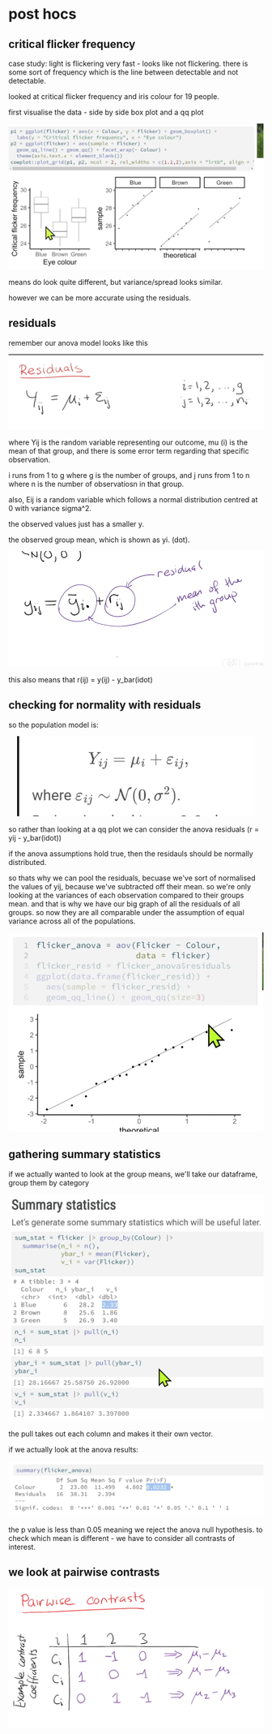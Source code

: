 # post hocs

## critical flicker frequency

case study: light is flickering very fast - looks like not flickering. there is some sort of frequency which is the line between detectable and not detectable.

looked at critical flicker frequency and iris colour for 19 people.

first visualise the data - side by side box plot and a qq plot

<p align="center">
    <img src="https://github.com/infernocadet/data2002/blob/main/graphics/gph.png" width="auto" height="auto">
</p>

means do look quite different, but variance/spread looks similar.

however we can be more accurate using the residuals.

## residuals

remember our anova model looks like this

<p align="center">
    <img src="https://github.com/infernocadet/data2002/blob/main/graphics/is.png" width="auto" height="auto">
</p>

where Yij is the random variable representing our outcome, mu (i) is the mean of that group, and there is some error term regarding that specific observation.

i runs from 1 to g where g is the number of groups, and j runs from 1 to n where n is the number of observatiosn in that group.

also, Eij is a random variable which follows a normal distribution centred at 0 with variance sigma^2.

the observed values just has a smaller y.

the observed group mean, which is shown as yi. (dot).

<p align="center">
    <img src="https://github.com/infernocadet/data2002/blob/main/graphics/ggg.png" width="auto" height="auto">
</p>

this also means that r(ij) = y(ij) - y_bar(idot)

## checking for normality with residuals

so the population model is:

<p align="center">
    <img src="https://github.com/infernocadet/data2002/blob/main/graphics/pm.png" width="auto" height="auto">
</p>

so rather than looking at a qq plot we can consider the anova residuals (r = yij - y_bar(idot))

if the anova assumptions hold true, then the residauls should be normally distributed.

so thats why we can pool the residuals, becuase we've sort of normalised the values of yij, because we've subtracted off their mean. so we're only looking at the variances of each observation compared to their groups mean. and that is why we have our big graph of all the residuals of all groups. so now they are all comparable under the assumption of equal variance across all of the populations.

<p align="center">
    <img src="https://github.com/infernocadet/data2002/blob/main/graphics/fa.png" width="auto" height="auto">
</p>

## gathering summary statistics

if we actually wanted to look at the group means, we'll take our dataframe, group them by category

<p align="center">
    <img src="https://github.com/infernocadet/data2002/blob/main/graphics/smt.png" width="auto" height="auto">
</p>

the pull takes out each column and makes it their own vector.

if we actually look at the anova results:

<p align="center">
    <img src="https://github.com/infernocadet/data2002/blob/main/graphics/e.png" width="auto" height="auto">
</p>

the p value is less than 0.05 meaning we reject the anova null hypothesis. to check which mean is different - we have to consider all contrasts of interest.

## we look at pairwise contrasts

<p align="center">
    <img src="https://github.com/infernocadet/data2002/blob/main/graphics/pco.png" width="auto" height="auto">
</p>

